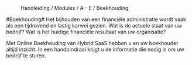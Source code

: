 <properties>
	<page>
		<title>Boekhouding</title>
	</page>
	<menu>
		<position>Handleiding / Modules / A - E / Boekhouding</position>
		<title>Introductie</title>
	</menu>
</properties>

#Boekhouding#
<description>Het bijhouden van een financiële administratie wordt vaak als een tijdrovend en lastig karwei gezien. Wat is de actuele staat van uw bedrijf? Wat is het huidige financiële resultaat van uw organisatie?

Met Online Boekhouding van Hybrid SaaS hebben u en uw boekhouder altijd inzicht. In een handomdraai krijgt u de informatie die nodig is om uw bedrijf te sturen.

</description>

